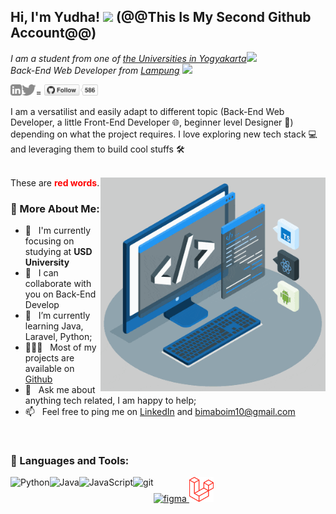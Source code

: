 <h2> Hi, I'm Yudha! <img src="https://media.giphy.com/media/mGcNjsfWAjY5AEZNw6/giphy.gif" width="50"> (@@This Is My Second Github Account@@)</h2>
<p><em>I am a student from one of <a href="#">the Universities in Yogyakarta</a><img src="https://media.giphy.com/media/fYSnHlufseco8Fh93Z/giphy.gif" width="30">
  </br>Back-End Web Developer from <a href="#">Lampung</a>
  <img src="https://media.giphy.com/media/WUlplcMpOCEmTGBtBW/giphy.gif" width="30"> 
</em> </p>=
<a href='https://www.linkedin.com/in/fx-bima-yudha-pratama-1117b5227'><img align='left' alt="linkedin" src="https://raw.githubusercontent.com/boim212/boim212/main/linkedin.svg" height='18px'/></a>
<a href='https://twitter.com/dakuenjeru02?t=mD-Ef1_AwSFVULg1Q-Bnow&s=09'><img align='left' alt="twitter" src="https://raw.githubusercontent.com/boim212/boim212/main/twitter.svg" height='18px'/></a>
<a href='https://github.com/boim212'><img alt="github" src="https://raw.githubusercontent.com/boim212/boim212/main/thaiane.svg" height='18px'/></a>

I am a versatilist and easily adapt to different topic (Back-End Web Developer, a little Front-End Developer 🌐, beginner level Designer 🎨) depending on what the project requires. I love exploring new tech stack 💻 and leveraging them to build cool stuffs 🛠️
<br/>
<br/>

<img align="right" alt="GIF" src="https://raw.githubusercontent.com/boim212/boim212/main/techstack.gif" width="360px"/>
  
  These are <b style='color:red'>red words</b>.
  
### 🧐 More About Me:

- 🔭 &nbsp; I'm currently focusing on studying at **USD University**
- 🤝 &nbsp; I can collaborate with you on Back-End Develop
- 🌱 &nbsp; I’m currently learning Java, Laravel, Python; 
- 👨🏻‍💻 &nbsp; Most of my projects are available on [Github](https://github.com/boim212?tab=repositories)
- 💬 &nbsp; Ask me about anything tech related, I am happy to help;
- 📫 &nbsp; Feel free to ping me on [LinkedIn](https://www.linkedin.com/in/fx-bima-yudha-pratama-1117b5227) and bimaboim10@gmail.com 
<!-- - 📝 &nbsp; Checkout my [resume](https://drive.google.com/file/d/1ZpR5pVBTnl_Qybq7GE3MGy1SB1JehVSE/view?usp=sharing) -->
<!-- - 📚 &nbsp; When I am free, I read fantasy and fiction novels. Checkout my [Goodreads](https://www.goodreads.com/rahul-jha98) to see the book I have read -->

<br>

### 🔨 Languages and Tools:

<!-- <a href="https://pytorch.org/" target="_blank"> <img align="left" src="https://raw.githubusercontent.com/rahul-jha98/github_readme_icons/main/language_and_tools/square/pytorch/pytorch.svg" alt="pytorch" height="42px"/> </a>  -->
<!-- <a href="https://www.tensorflow.org" target="_blank"> <img align="left" src="https://raw.githubusercontent.com/rahul-jha98/github_readme_icons/main/language_and_tools/square/tensorflow/tensorflow.svg" alt="tensorflow" height="42px"/> </a>  -->
<a href="https://www.python.org" target="_blank"><img align="left" alt="Python" height ="42px" src="https://raw.githubusercontent.com/rahul-jha98/github_readme_icons/main/language_and_tools/square/python/python.svg"></a>
<!-- <a href="https://developer.android.com" target="_blank"> <img align="left" alt="Android" height ="42px" src="https://raw.githubusercontent.com/rahul-jha98/github_readme_icons/main/language_and_tools/square/android/android.svg"> </a> -->
<!-- <a href="https://kotlinlang.org" target="_blank"><img align="left" alt="Kotlin" height ="42px" src="https://raw.githubusercontent.com/rahul-jha98/github_readme_icons/main/language_and_tools/square/kotlin/kotlin.svg"></a> -->
<a href="https://www.java.com" target="_blank"><img align="left" alt="Java" height ="42px" src="https://raw.githubusercontent.com/rahul-jha98/github_readme_icons/main/language_and_tools/square/java/java.svg"></a>
<!-- <a href="https://firebase.google.com/" target="_blank"> <img align="left" src="https://raw.githubusercontent.com/rahul-jha98/github_readme_icons/main/language_and_tools/square/firebase/firebase.svg" alt="firebase" height ="42px"/> </a> -->
<a href="https://developer.mozilla.org/en-US/docs/Web/JavaScript" target="_blank"> <img align="left" alt="JavaScript" height ="42px"  src="https://raw.githubusercontent.com/rahul-jha98/github_readme_icons/main/language_and_tools/square/javascript/javascript.svg"> </a>
<!-- <a href="https://www.typescriptlang.org/" target="_blank"><img align="left" alt="Typescirpt" height ="42px" src="https://raw.githubusercontent.com/rahul-jha98/github_readme_icons/main/language_and_tools/square/typescript/typescript.svg"></a> -->
<!-- <a href="https://reactjs.org/" target="_blank"> <img align="left" alt="React" height ="42px" src="https://raw.githubusercontent.com/rahul-jha98/github_readme_icons/main/language_and_tools/square/react/react.svg"></a> -->
<!-- <a href="https://nodejs.org" target="_blank"><img align="left" alt="Node.js" height ="42px" src="https://raw.githubusercontent.com/rahul-jha98/github_readme_icons/main/language_and_tools/square/node/node.svg"></a> -->
<a href="https://git-scm.com/" target="_blank"> <img src="https://raw.githubusercontent.com/rahul-jha98/github_readme_icons/main/language_and_tools/square/git-scm/git-scm.svg" align="left" alt="git" height='42px'/> </a>
<a href="https://www.figma.com/" target="_blank"> <img src="https://raw.githubusercontent.com/rahul-jha98/github_readme_icons/main/language_and_tools/square/figma/figma.svg" alt="figma" height='42px'/>  </a>
<a href="https://laravel.com/" target="_blank"><img src="https://raw.githubusercontent.com/boim212/boim212/main/laravel-2.svg" alt="laravel" height='40px'/> </a>




<br>



<!-- ### 🛠️ My Projects -->
<!-- <a href="https://github.com/rahul-jha98/Artistify.ai" target="_blank"> <img alt="artistify" src="./projects/artistify.svg" height="68" align="left"> </a> -->
<!-- <a href="https://github.com/rahul-jha98/sheets-database" target="_blank"> <img alt="sheetsdatabase" src="./projects/sheetsdatabase.svg"  height="68" align="left"> </a> -->
<!-- <a href="https://github.com/rahul-jha98/README_icons" target="_blank"> <img alt="readmeicons" src="./projects/readmeicons.svg" height="68" align="left"> </a> -->
<!-- <a href="https://github.com/rahul-jha98/PasswordKeeper" target="_blank"> <img alt="passwordkeeper" src="./projects/passwordkeeper.svg" height="68" align="left"> </a> -->
